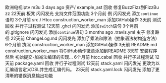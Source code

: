 欧洲电视iptv m3u 
	3 days ago
资产/ example_ast	回收 修复BuzzFizz到FizzBu​​zz	22天前
板凳	闪闪发光 支持文件范围功能	3个月前
例	闪闪发光 添加`continue`语句	3个月前
src / Htcc	construction_worker_man 添加GitHub操作	3天前
测试	回收 并行子过程测试	12天前
.ghci	闪闪发光 添加`switch`语句	3个月前
的.gitignore	闪闪发光 添加`continue`语句	3 months ago
.travis.yml	虫子 修复路径	22天前
ChangeLog.md	闪闪发光 添加了乘法和除法（抽象语法树构造方法）	6个月前
执照	construction_worker_man 添加GitHub操作	3天前
README.md	construction_worker_man 将GitHub动作徽章添加到README	3天前
安装程序	然后 初始提交-加减法编译的实现…	6个月前
htcc.cabal	回收 并行子过程测试	12天前
package.yaml	回收 并行子过程测试	12天前
stack.yaml	闪闪发光 更改为以汇编语言定义DSL并生成汇编代码。	23天前
stack.yaml.lock	闪闪发光 添加了更清晰的错误消息输出功能
